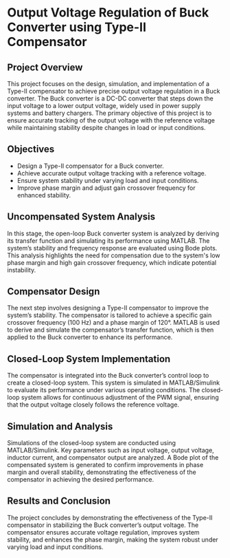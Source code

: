 # Output Voltage Regulation of Buck Converter using Type-II Compensator

## Project Overview

This project focuses on the design, simulation, and implementation of a Type-II compensator to achieve precise output voltage regulation in a Buck converter. The Buck converter is a DC-DC converter that steps down the input voltage to a lower output voltage, widely used in power supply systems and battery chargers. The primary objective of this project is to ensure accurate tracking of the output voltage with the reference voltage while maintaining stability despite changes in load or input conditions.

## Objectives

- Design a Type-II compensator for a Buck converter.
- Achieve accurate output voltage tracking with a reference voltage.
- Ensure system stability under varying load and input conditions.
- Improve phase margin and adjust gain crossover frequency for enhanced stability.

## Uncompensated System Analysis

In this stage, the open-loop Buck converter system is analyzed by deriving its transfer function and simulating its performance using MATLAB. The system’s stability and frequency response are evaluated using Bode plots. This analysis highlights the need for compensation due to the system's low phase margin and high gain crossover frequency, which indicate potential instability.

## Compensator Design

The next step involves designing a Type-II compensator to improve the system’s stability. The compensator is tailored to achieve a specific gain crossover frequency (100 Hz) and a phase margin of 120°. MATLAB is used to derive and simulate the compensator’s transfer function, which is then applied to the Buck converter to enhance its performance.

## Closed-Loop System Implementation

The compensator is integrated into the Buck converter’s control loop to create a closed-loop system. This system is simulated in MATLAB/Simulink to evaluate its performance under various operating conditions. The closed-loop system allows for continuous adjustment of the PWM signal, ensuring that the output voltage closely follows the reference voltage.

## Simulation and Analysis

Simulations of the closed-loop system are conducted using MATLAB/Simulink. Key parameters such as input voltage, output voltage, inductor current, and compensator output are analyzed. A Bode plot of the compensated system is generated to confirm improvements in phase margin and overall stability, demonstrating the effectiveness of the compensator in achieving the desired performance.

## Results and Conclusion

The project concludes by demonstrating the effectiveness of the Type-II compensator in stabilizing the Buck converter’s output voltage. The compensator ensures accurate voltage regulation, improves system stability, and enhances the phase margin, making the system robust under varying load and input conditions.
